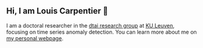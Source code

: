 ## Hi, I am Louis Carpentier 👋

I am a doctoral researcher in the [dtai research group](https://dtai.cs.kuleuven.be/) at [KU Leuven](https://www.kuleuven.be/english/kuleuven/), 
focusing on time series anomaly detection. You can learn more about me on [my personal webpage](https://github.com/LouisCarpentier42).
